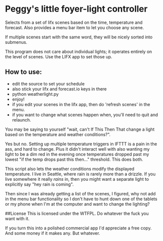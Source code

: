 # Peggy's little foyer-light controller

Selects from a set of lifx scenes based on the time, temperature and forecast.
Also provides a menu bar item to let you choose any scene.

If multiple scenes start with the same word, they will be nicely sorted into submenus.

This program does not care about individual lights; it operates entirely on the level of scenes. Use the LIFX app to set those up.

## How to use:
* edit the source to set your schedule
* also stick your lifx and forecast.io keys in there
* python weatherlight.py
* enjoy!
* if you edit your scenes in the lifx app, then do 'refresh scenes' in the menu.
* if you want to change what scenes happen when, you'll need to quit and relaunch.

You may be saying to yourself "wait, can't If This Then That change a light based on the temperature and weather conditions?".

Yes but no. Setting up multiple temperature triggers in IFTTT is a pain in the ass, and hard to change. Plus it didn't interact well with also wanting my light to be a dim red in the evening once temperatures dropped past my lowest "if the temp drops past this then..." threshold. This does both.

This script also lets the weather conditions modify the displayed temperature. I live in Seattle, where rain is rarely more than a drizzle. If you live somewhere it really *rains* in, then you might want a separate light to explicitly say "hey rain is coming".

Then since I was already getting a list of the scenes, I figured, why not add in the menu bar functionality so I don't have to hunt down one of the tablets or my phone when I'm at the computer and want to change the lighting?

##License
This is licensed under the WTFPL. Do whatever the fuck you want with it.

If you turn this into a polished commercial app I'd appreciate a free copy. And some money if it makes any. But whatever.
